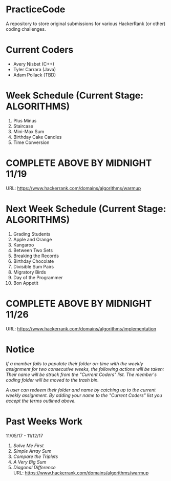 # PracticeCode
A repository to store original submissions for various HackerRank (or other) coding challenges.

# Current Coders
- Avery Nisbet 	(C++)
- Tyler Carrara	(Java)
- Adam Pollack	(TBD)

# Week Schedule (Current Stage: ALGORITHMS)
1. Plus Minus
2. Staircase
3. Mini-Max Sum
4. Birthday Cake Candles
5. Time Conversion

# COMPLETE ABOVE BY MIDNIGHT 11/19
URL: https://www.hackerrank.com/domains/algorithms/warmup

# Next Week Schedule (Current Stage: ALGORITHMS)
1. Grading Students
2. Apple and Orange
3. Kangaroo
4. Between Two Sets
5. Breaking the Records
6. Birthday Chocolate
7. Divisible Sum Pairs
8. Migratory Birds
9. Day of the Programmer
10. Bon Appetit

# COMPLETE ABOVE BY MIDNIGHT 11/26
URL: https://www.hackerrank.com/domains/algorithms/implementation

# Notice
*If a member fails to populate their folder on-time with the weekly assignment for two consecutive weeks, the following actions will be taken: Their name will be struck from the "Current Coders" list. The member's coding folder will be moved to the trash bin.*

*A user can redeem their folder and name by catching up to the current weekly assignment. By adding your name to the "Current Coders" list you accept the terms outlined above.*

# Past Weeks Work

11/05/17 - 11/12/17
1. *Solve Me First*
2. *Simple Array Sum*
3. *Compare the Triplets*
4. *A Very Big Sum*
5. *Diagonal Difference*  
URL: https://www.hackerrank.com/domains/algorithms/warmup